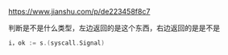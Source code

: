 


https://www.jianshu.com/p/de223458f8c7

判断是不是什么类型，左边返回的是这个东西，右边返回的是是不是

```go
i，ok := s.(syscall.Signal)
```